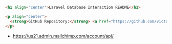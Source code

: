 ```markdown
<h1 align="center">Laravel Database Interaction README</h1>

<p align="center">
  <strong>GitHub Repository:</strong> <a href="https://github.com/victor90braz/11-section.git">11-section Repository</a>
</p>
```

-   https://us21.admin.mailchimp.com/account/api/
